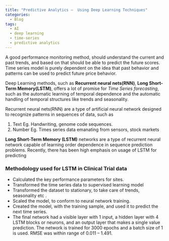 ```yaml
---
title: "Predictive Analytics –  Using Deep Learning Techniques"
categories:
  - Blog
tags:
  - AI
  - deep learning
  - time-series
  - predictive analytics
---
```


A good performance monitoring method, should understand the current and past trends, and based on that should be able to predict the future scores.
Time series model is purely dependent on the idea that past behavior and patterns can be used to predict future price behavior.

Deep Learning methods, such as **Recurrent neural nets(RNN)**, **Long Short-Term Memory(LSTM)**, offers a lot of promise for _Time Series forecasting_, such as the automatic learning of temporal dependence and the automatic handling of temporal structures like trends and seasonality.

Recurrent neural nets(RNN) are a type of artificial neural network designed to recognize patterns in sequences of data, such as 
1. Text Eg. Handwriting, genome code sequences.
2. Number Eg. Times series data emanating from sensors, stock markets 

**Long Short-Term Memory (LSTM)** networks are a type of recurrent neural network capable of learning order dependence in sequence prediction problems. Recently, there has been high emphasis on usage of LSTM for predicting 

### Methodology used for LSTM in Clinical Trial data
* Calculated the key performance parameters for sites.
* Transformed the time series data to supervised learning model
* Transformed the dataset to stationary, to take care of trends, seasonality etc .
* Scaled the model, to conform to neural network training.
* Created the model, with the training sample, and used it to predict the next time series.
* The final network had a visible layer with 1 input, a hidden layer with 4 LSTM blocks or neurons, and an output layer that makes a single value prediction. The network is trained for 3000 epochs and a batch size of 1 is used. RMSE was within range of 0.011 – 1.491.

